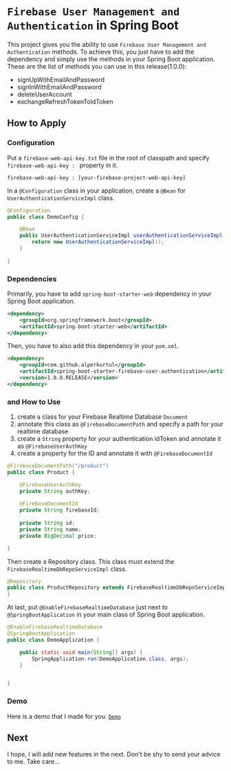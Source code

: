# `Firebase User Management and Authentication` in Spring Boot
This project gives you the ability to use `Firebase User Management and Authentication` methods. To achieve this, you just have to add the dependency and simply use the methods in your Spring Boot application. These are the list of methods you can use in this release(1.0.0):

- signUpWithEmailAndPassword
- signInWithEmailAndPassword
- deleteUserAccount
- exchangeRefreshTokenToIdToken

## How to Apply

### Configuration

Put a `firebase-web-api-key.txt` file in the root of classpath and specify `firebase-web-api-key : ` property in it.
```properties
firebase-web-api-key : [your-firebase-project-web-api-key]
```

In a `@Configuration` class in your application, create a `@Bean` for `UserAuthenticationServiceImpl` class.
```java
@Configuration
public class DemoConfig {

    @Bean
    public UserAuthenticationServiceImpl userAuthenticationServiceImpl() {
        return new UserAuthenticationServiceImpl();
    }
    
}
```

### Dependencies

Primarily, you have to add `spring-boot-starter-web` dependency in your Spring Boot application.
```xml
<dependency>
    <groupId>org.springframework.boot</groupId>
    <artifactId>spring-boot-starter-web</artifactId>
</dependency>
```

Then, you have to also add this dependency in your `pom.xml`.
```xml
<dependency>
    <groupId>com.github.alperkurtul</groupId>
    <artifactId>spring-boot-starter-firebase-user-authentication</artifactId>
    <version>1.0.0.RELEASE</version>
</dependency>
```

### and How to Use

1) create a class for your Firebase Realtime Database `Document`
2) annotate this class as `@FirebaseDocumentPath` and specify a path for your realtime database
3) create a `String` property for your authentication idToken and annotate it as `@FirebaseUserAuthKey`
4) create a property for the ID and annotate it with `@FirebaseDocumentId`

```java
@FirebaseDocumentPath("/product")
public class Product {

    @FirebaseUserAuthKey
    private String authKey;
    
    @FirebaseDocumentId
    private String firebaseId;
    
    private String id;
    private String name;
    private BigDecimal price;

}
```

Then create a Repository class. This class must extend the `FirebaseRealtimeDbRepoServiceImpl` class.

```java
@Repository
public class ProductRepository extends FirebaseRealtimeDbRepoServiceImpl<Product, String> {
}
```

At last, put `@EnableFirebaseRealtimeDatabase` just next to `@SpringBootApplication` in your main class of Spring Boot application.

```java
@EnableFirebaseRealtimeDatabase
@SpringBootApplication
public class DemoApplication {

    public static void main(String[] args) {
        SpringApplication.run(DemoApplication.class, args);
    }


}
```

### Demo

Here is a demo that I made for you. <a href="https://github.com/alperkurtul/spring-boot-starter-firebase-realtime-database-demo">`Demo`</a>

## Next

I hope, I will add new features in the next. Don't be shy to send your advice to me.
Take care...


